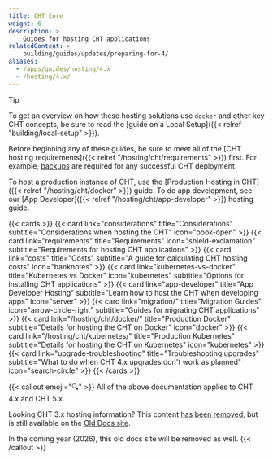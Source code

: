 ```yaml
---
title: CHT Core
weight: 6
description: >
    Guides for hosting CHT applications
relatedContent: >
    building/guides/updates/preparing-for-4/
aliases:
  - /apps/guides/hosting/4.x
  - /hosting/4.x/
---
```


> [!TIP] 
> To get an overview on how these hosting solutions use `docker` and other key CHT concepts, be sure to read the [guide on a Local Setup]({{< relref "building/local-setup" >}}).

Before beginning any of these guides, be sure to meet all of the [CHT hosting requirements]({{< relref "/hosting/cht/requirements" >}}) first. For example, [backups](/hosting/cht/docker/backups) are required for any successful CHT deployment.

To host a production instance of CHT, use the [Production Hosting in CHT]({{< relref "/hosting/cht/docker" >}}) guide. To do app development, see our [App Developer]({{< relref "/hosting/cht/app-developer" >}}) hosting guide.

{{< cards >}}
  {{< card link="considerations" title="Considerations" subtitle="Considerations when hosting the CHT" icon="book-open" >}}
  {{< card link="requirements" title="Requirements" icon="shield-exclamation" subtitle="Requirements for hosting CHT applications" >}}
  {{< card link="costs" title="Costs" subtitle="A guide for calculating CHT hosting costs" icon="banknotes" >}}
  {{< card link="kubernetes-vs-docker" title="Kubernetes vs Docker" icon="kubernetes" subtitle="Options for installing CHT applications" >}}
  {{< card link="app-developer" title="App Developer Hosting" subtitle="Learn how to host the CHT when developing apps" icon="server" >}}
  {{< card link="migration/" title="Migration Guides" icon="arrow-circle-right" subtitle="Guides for migrating CHT applications" >}}
  {{< card link="/hosting/cht/docker/" title="Production Docker" subtitle="Details for hosting the CHT on Docker" icon="docker" >}}
  {{< card link="/hosting/cht/kubernetes/" title="Production Kubernetes" subtitle="Details for hosting the CHT on Kubernetes" icon="kubernetes" >}}
  {{< card link="upgrade-troubleshooting" title="Troubleshooting upgrades" subtitle="What to do when CHT 4.x upgrades don't work as planned" icon="search-circle" >}}
{{< /cards >}}

{{< callout emoji="🔍" >}}
All of the above documentation applies to CHT 4.x and CHT 5.x.

Looking CHT 3.x hosting information?  This content [has been removed](https://forum.communityhealthtoolkit.org/t/proposal-remove-cht-3-x-hosting-documentation/5133), but is still available on the [Old Docs site](https://old-docs.dev.medicmobile.org/hosting/3.x/).  

In the coming year (2026), this old docs site will be removed as well. 
{{< /callout >}}

